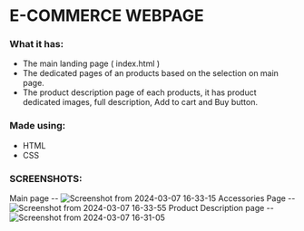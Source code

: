 # E-COMMERCE WEBPAGE 

### What it has:
  * The main landing page ( index.html )
  * The dedicated pages of an products based on the selection on main page.
  * The product description page of each products, it has product dedicated images, full description, Add to cart and Buy button.

### Made using:
  * HTML
  * CSS

### SCREENSHOTS:
Main page --
![Screenshot from 2024-03-07 16-33-15](https://github.com/likhithv76/PACEWISDOM/assets/132771198/e83b7f7f-a6f6-4de4-a38e-0cc47ed9ec5e)
Accessories Page --
![Screenshot from 2024-03-07 16-33-55](https://github.com/likhithv76/PACEWISDOM/assets/132771198/8896765f-ab52-4942-846b-cef4e4b617d3)
Product Description page --
![Screenshot from 2024-03-07 16-31-05](https://github.com/likhithv76/PACEWISDOM/assets/132771198/f530acf4-4c33-4d15-9404-a913983f4354)
